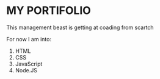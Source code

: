 # MY PORTIFOLIO

This management beast is getting at coading from scartch

For now I am into: 

1. HTML
2. CSS
1. JavaScript
1. Node.JS
